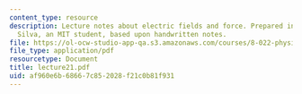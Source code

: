 ```yaml
---
content_type: resource
description: Lecture notes about electric fields and force. Prepared in LaTeX by James
  Silva, an MIT student, based upon handwritten notes.
file: https://ol-ocw-studio-app-qa.s3.amazonaws.com/courses/8-022-physics-ii-electricity-and-magnetism-fall-2006/af960e6b68667c852028f21c0b81f931_lecture21.pdf
file_type: application/pdf
resourcetype: Document
title: lecture21.pdf
uid: af960e6b-6866-7c85-2028-f21c0b81f931
---
```

